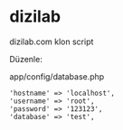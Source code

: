 # dizilab
dizilab.com klon script

Düzenle:

app/config/database.php

  	'hostname' => 'localhost',
	'username' => 'root',
	'password' => '123123',
	'database' => 'test',


